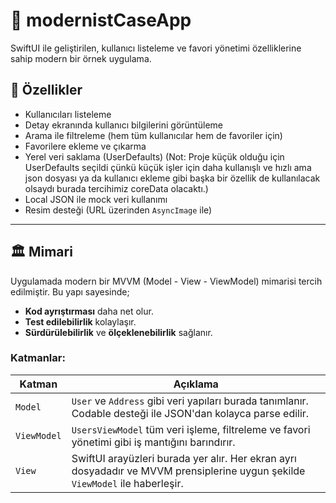 # 🧩 modernistCaseApp

SwiftUI ile geliştirilen, kullanıcı listeleme ve favori yönetimi özelliklerine sahip modern bir örnek uygulama.

## 📱 Özellikler

- Kullanıcıları listeleme
- Detay ekranında kullanıcı bilgilerini görüntüleme
- Arama ile filtreleme (hem tüm kullanıcılar hem de favoriler için)
- Favorilere ekleme ve çıkarma
- Yerel veri saklama (UserDefaults) (Not: Proje küçük olduğu için UserDefaults seçildi çünkü küçük işler için daha kullanışlı ve hızlı ama json dosyası ya da kullanıcı ekleme gibi başka bir özellik de kullanılacak olsaydı burada tercihimiz coreData olacaktı.)
- Local JSON ile mock veri kullanımı
- Resim desteği (URL üzerinden `AsyncImage` ile)

---

## 🏛 Mimari

Uygulamada modern bir MVVM (Model - View - ViewModel) mimarisi tercih edilmiştir. Bu yapı sayesinde;

- **Kod ayrıştırması** daha net olur.
- **Test edilebilirlik** kolaylaşır.
- **Sürdürülebilirlik** ve **ölçeklenebilirlik** sağlanır.

### Katmanlar:

| Katman      | Açıklama |
|-------------|----------|
| `Model`     | `User` ve `Address` gibi veri yapıları burada tanımlanır. Codable desteği ile JSON'dan kolayca parse edilir. |
| `ViewModel` | `UsersViewModel` tüm veri işleme, filtreleme ve favori yönetimi gibi iş mantığını barındırır. |
| `View`      | SwiftUI arayüzleri burada yer alır. Her ekran ayrı dosyadadır ve MVVM prensiplerine uygun şekilde `ViewModel` ile haberleşir. |
